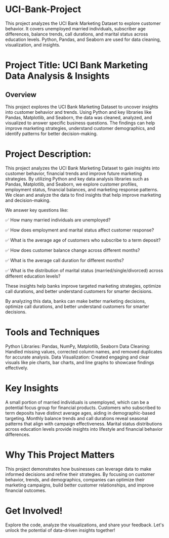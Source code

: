 # UCI-Bank-Project
This project analyzes the UCI Bank Marketing Dataset to explore customer behavior. It covers unemployed married individuals, subscriber age differences, balance trends, call durations, and marital status across education levels. Python, Pandas, and Seaborn are used for data cleaning, visualization, and insights.

# Project Title: UCI Bank Marketing Data Analysis & Insights

## Overview
This project explores the UCI Bank Marketing Dataset to uncover insights into customer behavior and trends. Using Python and key libraries like Pandas, Matplotlib, and Seaborn, the data was cleaned, analyzed, and visualized to answer specific business questions. The findings can help improve marketing strategies, understand customer demographics, and identify patterns for better decision-making.

# Project Description:

This project analyzes the UCI Bank Marketing Dataset to gain insights into customer behavior, financial trends and improve future marketing strategies. By utilizing Python and key data analysis libraries such as Pandas, Matplotlib, and Seaborn, we explore customer profiles, employment status, financial balances, and marketing response patterns. We clean and analyze the data to find insights that help improve marketing and decision-making.

We answer key questions like:

✅ How many married individuals are unemployed?

✅ How does employment and marital status affect customer response?

✅ What is the average age of customers who subscribe to a term deposit?

✅ How does customer balance change across different months?

✅ What is the average call duration for different months?

✅ What is the distribution of marital status (married/single/divorced) across different education levels?

These insights help banks improve targeted marketing strategies, optimize call durations, and better understand customers for smarter decisions.

By analyzing this data, banks can make better marketing decisions, optimize call durations, and better understand customers for smarter decisions.

# Tools and Techniques
Python Libraries: Pandas, NumPy, Matplotlib, Seaborn
Data Cleaning: Handled missing values, corrected column names, and removed duplicates for accurate analysis.
Data Visualization: Created engaging and clear visuals like pie charts, bar charts, and line graphs to showcase findings effectively.

# Key Insights
A small portion of married individuals is unemployed, which can be a potential focus group for financial products.
Customers who subscribed to term deposits have distinct average ages, aiding in demographic-based targeting.
Monthly balance trends and call durations reveal seasonal patterns that align with campaign effectiveness.
Marital status distributions across education levels provide insights into lifestyle and financial behavior differences.


# Why This Project Matters
This project demonstrates how businesses can leverage data to make informed decisions and refine their strategies. By focusing on customer behavior, trends, and demographics, companies can optimize their marketing campaigns, build better customer relationships, and improve financial outcomes.

# Get Involved!
Explore the code, analyze the visualizations, and share your feedback. Let's unlock the potential of data-driven insights together!



